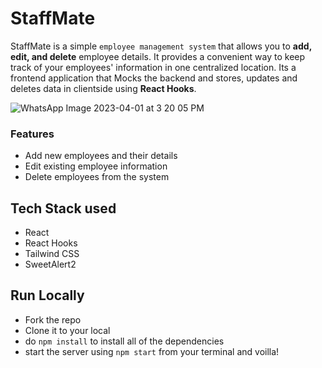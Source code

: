 # StaffMate
StaffMate is a simple `employee management system` that allows you to **add, edit, and delete** employee details. It provides a convenient way to keep track of your employees' information in one centralized location. Its a frontend application that Mocks the backend and stores, updates and deletes data in clientside using **React Hooks**.

![WhatsApp Image 2023-04-01 at 3 20 05 PM](https://user-images.githubusercontent.com/62872224/229279018-48123d0d-3c80-45a5-b9a6-3d3398e72919.jpeg)

### Features
  - Add new employees and their details
  - Edit existing employee information
  - Delete employees from the system
  
## Tech Stack used 
  - React
  - React Hooks
  - Tailwind CSS
  - SweetAlert2
 
 ## Run Locally
 - Fork the repo
 - Clone it to your local
 - do `npm install` to install all of the dependencies 
 - start the server using `npm start` from your terminal and voilla!
